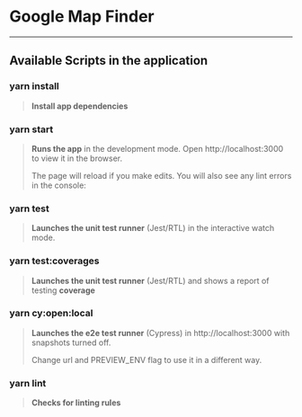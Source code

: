 # Google Map Finder

---

## Available Scripts in the application

### yarn install

> **Install app dependencies**

### yarn start
> **Runs the app** in the development mode. Open http://localhost:3000 to view it in the browser.
>
> The page will reload if you make edits. You will also see any lint errors in the console:

### yarn test
> **Launches the unit test runner** (Jest/RTL) in the interactive watch mode.

### yarn test:coverages
>**Launches the unit test runner** (Jest/RTL) and shows a report of testing **coverage**

### yarn cy:open:local
> **Launches the e2e test runner** (Cypress) in http://localhost:3000 with snapshots turned off.
>
> Change url and PREVIEW_ENV flag to use it in a different way.

### yarn lint
>**Checks for linting rules**